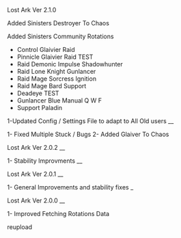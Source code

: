 Lost Ark Ver 2.1.0



Added Sinisters Destroyer To Chaos 

Added Sinisters Community Rotations
+ Control Glaivier Raid
+ Pinnicle Glaivier Raid TEST
+ Raid Demonic Impulse Shadowhunter
+ Raid Lone Knight Gunlancer
+ Raid Mage Sorcress Ignition
+ Raid Mage Bard Support
+ Deadeye TEST
+ Gunlancer Blue Manual Q W F
+ Support Paladin

1-Updated Config / Settings File to adapt to All Old users
__

1- Fixed Multiple Stuck / Bugs
2- Added Glaiver To Chaos

Lost Ark Ver 2.0.2
__

1- Stability Improvments
__

Lost Ark Ver 2.0.1
__

1- General Improvements and stability fixes
_

Lost Ark Ver 2.0.0
__

1- Improved Fetching Rotations Data

reupload
